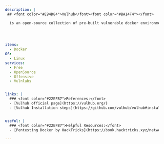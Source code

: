 ```yaml
---
description: |
 ## <font color="#E94D84">Vulhub</font><font color="#BA14F4"></font>

  is an open-source collection of pre-built vulnerable docker environments. No pre-existing knowledge of docker is required, just execute two simple commands and you have a vulnerable environment.



 
items:
  - Docker
OS:
  - Linux
services:
  - Free
  - OpenSource
  - Offensive
  - Vulnlabs


links: |
  ### <font color="#22EF87">References:</font>
  - [Vulhub official page](https://vulhub.org/)
  - [Vulhub Installation steps](https://github.com/vulhub/vulhub#installation)


useful: | 
  ### <font color="#22EF87">Helpful Resources:</font>
  - [Pentesting Docker by HackTricks](https://book.hacktricks.xyz/network-services-pentesting/2375-pentesting-docker)

---
```


